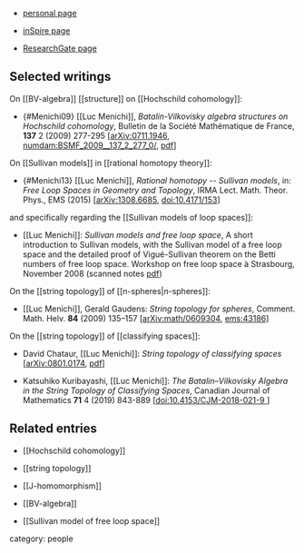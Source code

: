 

* [personal page](https://math.univ-angers.fr/~lmenichi/)

* [inSpire page](https://inspirehep.net/authors/2375090)

* [ResearchGate page](https://www.researchgate.net/profile/Luc-Menichi)


## Selected writings

On [[BV-algebra]] [[structure]] on [[Hochschild cohomology]]:

* {#Menichi09} [[Luc Menichi]], *Batalin-Vilkovisky algebra structures on Hochschild cohomology*, Bulletin de la Société Mathématique de France, **137** 2 (2009) 277-295 &lbrack;[arXiv:0711.1946](https://arxiv.org/abs/0711.1946), [numdam:BSMF_2009__137_2_277_0/](http://www.numdam.org/item/BSMF_2009__137_2_277_0/), [pdf](http://math.univ-angers.fr/perso/lmenichi/BV_Hochschild.pdf)&rbrack;

On [[Sullivan models]] in [[rational homotopy theory]]:

* {#Menichi13} [[Luc Menichi]], *Rational homotopy -- Sullivan models*, in: *Free Loop Spaces in Geometry and Topology*, IRMA Lect. Math. Theor. Phys., EMS (2015) &lbrack;[arXiv:1308.6685](https://arxiv.org/abs/1308.6685), [doi:10.4171/153](https://doi.org/10.4171/153)&rbrack;

and specifically regarding the [[Sullivan models of loop spaces]]:

* [[Luc Menichi]]: _Sullivan models and free loop space_, A short introduction to Sullivan models, with the Sullivan model of a free loop space and the detailed proof of Vigu&#233;-Sullivan theorem on the Betti numbers of free loop space. Workshop on free loop space &#224; Strasbourg, November 2008 (scanned notes [pdf](http://math.univ-angers.fr/perso/lmenichi/Sullivan_models_free_loop_space.pdf))

On the [[string topology]] of [[n-spheres|$n$-spheres]]:

* [[Luc Menichi]], Gerald Gaudens: *String topology for spheres*, Comment. Math. Helv. **84** (2009) 135–157  &lbrack;[arXiv:math/0609304](https://arxiv.org/abs/math/0609304), [ems:43186](https://ems.press/content/serial-article-files/43186)&rbrack;

On the [[string topology]] of [[classifying spaces]]:

* David Chataur, [[Luc Menichi]]: _String topology of classifying spaces_ &lbrack;[arXiv:0801.0174](https://arxiv.org/abs/0801.0174), [pdf](http://math.univ-angers.fr/perso/lmenichi/String_Classifiant09.pdf)&rbrack;

* Katsuhiko Kuribayashi, [[Luc Menichi]]: *The Batalin–Vilkovisky Algebra in the String Topology of Classifying Spaces*, Canadian Journal of Mathematics **71** 4 (2019) 843-889 &lbrack;[doi:10.4153/CJM-2018-021-9 ](https://doi.org/10.4153/CJM-2018-021-9 )&rbrack;



## Related entries

* [[Hochschild cohomology]]

* [[string topology]]

* [[J-homomorphism]]

* [[BV-algebra]]

* [[Sullivan model of free loop space]]

category: people